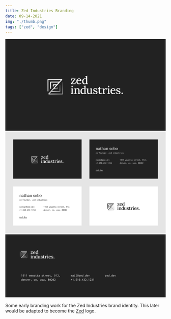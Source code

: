 ```yaml
---
title: Zed Industries Branding
date: 09-14-2021
img: "./thumb.png"
tags: ["zed", "design"]
---
```


![](./logo.png)
![](./zi_cards.png)
![](./zi_digital_letterhead.png)

Some early branding work for the Zed Industries brand identity. This later would be adapted to become the [Zed](zed.dev) logo.
